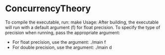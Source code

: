 # ConcurrencyTheory
To compile the executable, run:
    make
Usage:
After building, the executable will run with a default argument (f) for float precision.
To specify the type of precision when running, pass the appropriate argument:
- For float precision, use the argument:
      ./main f
- For double precision, use the argument:
      ./main d
